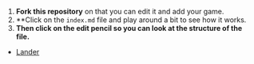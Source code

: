 1. **Fork this repository** on that you can edit it and add your game.
1. **Click on the `index.md` file and play around a bit to see how it works.
1. **Then click on the edit pencil so you can look at the structure of the file.**

* [Lander](https://CaptainLeemo.github.io/buiuld/index.html)
